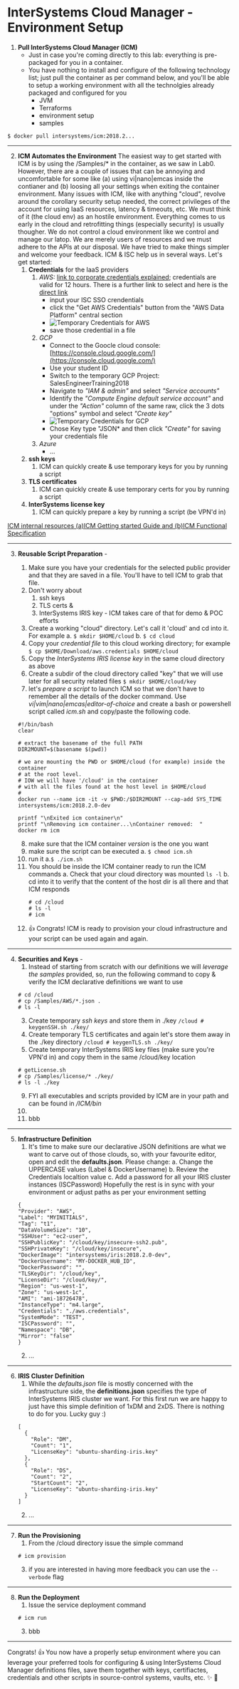 # InterSystems Cloud Manager - Environment Setup

1. **Pull InterSystems Cloud Manager (ICM)**
    * Just in case you're coming directly to this lab: everything is pre-packaged for you in a container.
    * You have nothing to install and configure of the following technology list; just pull the container as per command below, and you'll be able to setup a working environment with all the technolgies already packaged and configured for you
        * JVM
        * Terraforms
        * environment setup
        * samples
```
$ docker pull intersystems/icm:2018.2...
```
---

2. **ICM Automates the Environment**
The easiest way to get started with ICM is by using the /Samples/* in the container, as we saw in Lab0. However, there are a couple of issues that can be annoying and uncomfortable for some like (a) using vi|nano|emcas inside the contianer and (b) loosing all your settings when exiting the container environment.
Many issues with ICM, like with anything "cloud", revolve around the corollary security setup needed, the correct privileges of the account for using IaaS resources, latency & timeouts, etc. We must think of it (the cloud env) as an hostile environment. Everything comes to us early in the cloud and retrofitting things (especially security) is usually thougher. We do not control a cloud environment like we control and manage our latop. We are merely users of resources and we must adhere to the APIs at our disposal. We have tried to make things simpler and welcome your feedback. ICM & ISC help us in several ways. Let's get started:
    1. **Credentials** for the IaaS providers
        1. *AWS:* [link to corporate credentials explained](https://usconfluence.iscinternal.com/display/IAWS/AWS+Credentials+Utility+for+ICM+and+AWS+CLI); credentials are valid for 12 hours. There is a further link to select and here is the [direct link](https://awscredentials.intersystems.com)
            * input your ISC SSO crendentials
            * click the "Get AWS Credentials" button from the "AWS Data Platform" central section
            * ![Temporary Credentials for AWS](../resources/ISC_AWS_tempCredendials.jpg)
            * save those credential in a file
        2. *GCP*
            * Connect to the Goocle cloud console: [https://console.cloud.google.com/](https://console.cloud.google.com/)
            * Use your student ID
            * Switch to the temporary GCP Project: SalesEngineerTraining2018
            * Navigate to *"IAM & admin"* and select *"Service accounts"*
            * Identify the *"Compute Engine default service account"* and under the *"Action"* column of the same raw, click the 3 dots "options" symbol and select *"Create key"*
            * ![Temporary Credentials for GCP](../resources/ISC_GCP_tempCredentials.jpg)
            * Chose Key type "JSON* and then click *"Create"* for saving your credentials file
        3. *Azure*
            * ...
    3. **ssh keys**
        1. ICM can quickly create & use temporary keys for you by running a script
    5. **TLS certificates**
        1.  ICM can quickly create & use temporary certs for you by running a script
    7. **InterSystems license key**
        1. ICM can quickly prepare a key by running a script (be VPN'd in)





[ICM internal resources (a)ICM Getting started Guide and (b)ICM Functional Specification](https://usconfluence.iscinternal.com/display/TBD/Containers+Port#ContainersPort-ICMResources)
    
---    

3. **Reusable Script Preparation** -
    1. Make sure you have your credentials for the selected public provider and that they are saved in a file. You'll have to tell ICM to grab that file.
    2. Don't worry about
        1. ssh keys
        2. TLS certs &
        3. InterSystems IRIS key - ICM takes care of that for demo & POC efforts
    3. Create a working "cloud" directory. Let's call it 'cloud' and cd into it. For example
        a. ```$ mkdir $HOME/cloud```
        b. ```$ cd cloud```
    4. Copy your *credential file* to this cloud working directory; for example
    ```$ cp $HOME/Download/aws.credentials $HOME/cloud```
    5. Copy the *InterSystems IRIS license key* in the same cloud directory as above
    6. Create a subdir of the cloud directory called "key" that we will use later for all security related files
    ```$ mkdir $HOME/cloud/key```
    7. let's *prepare a script* to launch ICM so that we don't have to remember all the details of the docker command. Use *vi|vim|nano|emcas|editor-of-choice* and create a bash or powershell script called *icm.sh* and copy/paste the following code.

    ```
    #!/bin/bash
    clear

    # extract the basename of the full PATH
    DIR2MOUNT=$(basename $(pwd))

    # we are mounting the PWD or $HOME/cloud (for example) inside the container 
    # at the root level.
    # IOW we will have '/cloud' in the container 
    # with all the files found at the host level in $HOME/cloud
    #
    docker run --name icm -it -v $PWD:/$DIR2MOUNT --cap-add SYS_TIME intersystems/icm:2018.2.0-dev

    printf "\nExited icm container\n"
    printf "\nRemoving icm container...\nContainer removed:  "
    docker rm icm
    ```
    
    8.  make sure that the ICM container *version* is the one you want
    9.  make sure the script can be executed
        a.  ```$ chmod icm.sh```
    10. run it
        a.```$ ./icm.sh``` 
    11. You should be inside the ICM container ready to run the ICM commands
        a. Check that your cloud directory was mounted ```ls -l```
        b. cd into it to verify that the content of the host dir is all there and that ICM responds
        ```
        # cd /cloud
        # ls -l
        # icm
        ```
    12. :+1: Congrats! ICM is ready to provision your cloud infrastructure and your script can be used again and again.
 
---

4. **Securities and Keys** -
    1. Instead of starting from scratch with our definitions we will *leverage the samples* provided, so, run the following command to copy & verify the ICM declarative definitions we want to use
    ```
    # cd /cloud
    # cp /Samples/AWS/*.json .
    # ls -l
    ```
    3. Create temporary *ssh keys* and store them in ./key 
    ```/cloud # keygenSSH.sh ./key/ ```
    5. Create temporary TLS certificates and again let's store them away in the ./key directory
    ```/cloud # keygenTLS.sh ./key/ ```
    7. Create temporary InterSystems IRIS key files (make sure you're VPN'd in) and copy them in the same /cloud/key location
    ```
    # getLicense.sh
    # cp /Samples/license/* ./key/
    # ls -l ./key
    ```
    9. FYI all executables and scripts provided by ICM are in your path and can be found in */ICM/bin*
    10. 
    11. bbb
---

5. **Infrastructure Definition**
    1. It's time to make sure our declarative JSON definitions are what we want to carve out of those clouds, so, with your favourite editor, open and edit the **defaults.json**. Please change: 
        a. Change the UPPERCASE values (Label & DockerUsername) 
        b. Review the Credentials localtion value
        c. Add a password for all your IRIS cluster instances (ISCPassword) 
        Hopefully the rest is in sync with your environment or adjust paths as per your environment setting
    ```
    {
    "Provider": "AWS",
    "Label": "MYINITIALS",
    "Tag": "t1",
    "DataVolumeSize": "10",
    "SSHUser": "ec2-user",
    "SSHPublicKey": "/cloud/key/insecure-ssh2.pub",
    "SSHPrivateKey": "/cloud/key/insecure",
    "DockerImage": "intersystems/iris:2018.2.0-dev",
    "DockerUsername": "MY-DOCKER_HUB_ID",
    "DockerPassword": "",
    "TLSKeyDir": "/cloud/key",
    "LicenseDir": "/cloud/key/",
    "Region": "us-west-1",
    "Zone": "us-west-1c",
    "AMI": "ami-18726478",
    "InstanceType": "m4.large",
    "Credentials": "./aws.credentials",
    "SystemMode": "TEST",
    "ISCPassword": "",
    "Namespace": "DB",
    "Mirror": "false"
    }
    ```
    2. ...

---

6. **IRIS Cluster Definition**
    1. While the *defaults.json* file is mostly concerned with the infrastructure side, the **definitions.json** specifies the type of InterSystems IRIS cluster we want. For this first run we are happy to just have this simple definition of 1xDM and 2xDS. There is nothing to do for you. Lucky guy :)
    ```
    [
      {
	    "Role": "DM",
	    "Count": "1",
	    "LicenseKey": "ubuntu-sharding-iris.key"
      },
      {
	    "Role": "DS",
	    "Count": "2",
	    "StartCount": "2",
	    "LicenseKey": "ubuntu-sharding-iris.key"
      }
    ]
    ```
    2. ...
---

7. **Run the Provisioning**
    1. From the /cloud directory issue the simple command
    ```
    # icm provision
    ```
    3. if you are interested in having more feedback you can use the ```--verbode``` flag
---

8. **Run the Deployment**
    1. Issue the service deployment command
    ```
    # icm run
    ```
    3. bbb 
---

Congrats! :+1: You now have a properly setup environment where you can leverage your preferred tools for configuring & using InterSystems Cloud Manager definitions files, save them together with keys, certifiactes, credentials and other scripts in source-control systems, vaults, etc. :sparkles: :tada:
